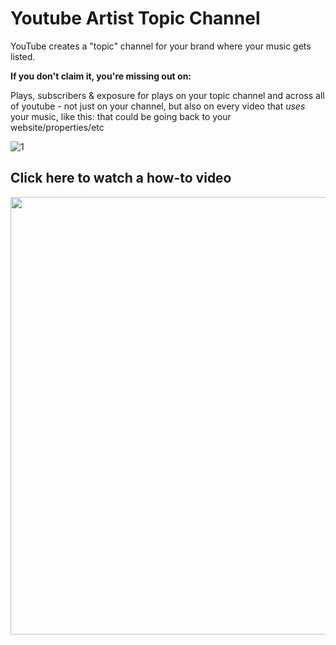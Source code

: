 # Youtube Artist Topic Channel

YouTube creates a "topic" channel for your brand where your music gets listed.

**If you don't claim it, you're missing out on:**

Plays, subscribers & exposure for plays on your topic channel and across all of youtube - not just on your channel, but also on every video that _uses_ your music, like this: that could be going back to your website/properties/etc

![1](https://github.com/user-attachments/assets/21924ed7-85b8-4a13-aa8b-8c9022e18eb7)

## Click here to watch a how-to video

<a href="https://www.youtube.com/watch?v=D9kh8GKOBek" target="_blank" ><img width="700px" src="https://img.youtube.com/vi/D9kh8GKOBek/maxresdefault.jpg"></a>
